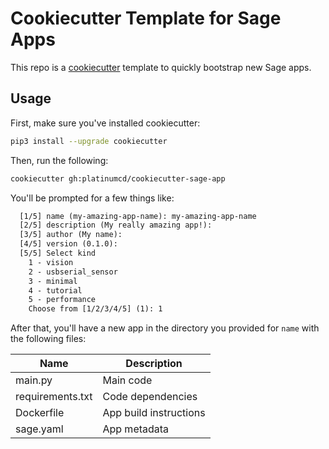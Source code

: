 # Cookiecutter Template for Sage Apps

This repo is a [cookiecutter](https://github.com/cookiecutter/cookiecutter) template to quickly bootstrap new Sage apps.

## Usage

First, make sure you've installed cookiecutter:

```sh
pip3 install --upgrade cookiecutter
```

Then, run the following:

```sh
cookiecutter gh:platinumcd/cookiecutter-sage-app
```

You'll be prompted for a few things like:

```txt
  [1/5] name (my-amazing-app-name): my-amazing-app-name
  [2/5] description (My really amazing app!):
  [3/5] author (My name):
  [4/5] version (0.1.0):
  [5/5] Select kind
    1 - vision
    2 - usbserial_sensor
    3 - minimal
    4 - tutorial
    5 - performance
    Choose from [1/2/3/4/5] (1): 1
```

After that, you'll have a new app in the directory you provided for `name` with the following files:

| Name | Description |
|------|-------------|
| main.py | Main code |
| requirements.txt | Code dependencies |
| Dockerfile | App build instructions |
| sage.yaml | App metadata |
